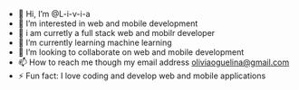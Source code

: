 - 👋 Hi, I’m @L-i-v-i-a
- 👀 I’m interested in web and mobile development
- 💞️ i am curretly a full stack web and mobilr developer
- 🌱 I’m currently learning machine learning 
- 💞️ I’m looking to collaborate on web and mobile development
- 📫 How to reach me though my email address oliviaoguelina@gmail.com
- ⚡ Fun fact: I love coding and develop web and mobile applications

<!---
L-i-v-i-a/L-i-v-i-a is a ✨ special ✨ repository because its `README.md` (this file) appears on your GitHub profile.
You can click the Preview link to take a look at your changes.
--->
